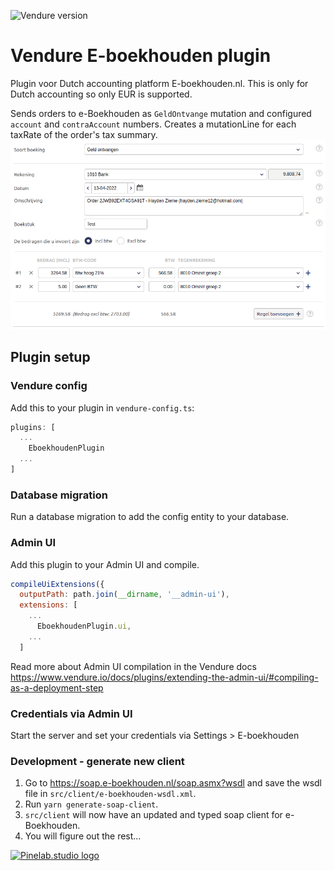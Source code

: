 ![Vendure version](https://img.shields.io/npm/dependency-version/vendure-plugin-e-boekhouden/dev/@vendure/core)

# Vendure E-boekhouden plugin

Plugin voor Dutch accounting platform E-boekhouden.nl. This is only for Dutch accounting so only EUR is supported.

Sends orders to e-Boekhouden as `GeldOntvange` mutation and configured `account` and `contraAccount` numbers.
Creates a mutationLine for each taxRate of the order's tax summary.
![Screenshot](screenshot.png)

## Plugin setup

### Vendure config

Add this to your plugin in `vendure-config.ts`:

```js
plugins: [
  ...
    EboekhoudenPlugin
  ...
]
```

### Database migration

Run a database migration to add the config entity to your database.

### Admin UI

Add this plugin to your Admin UI and compile.

```js
compileUiExtensions({
  outputPath: path.join(__dirname, '__admin-ui'),
  extensions: [
    ...
      EboekhoudenPlugin.ui,
    ...
  ]
```

Read more about Admin UI compilation in the Vendure
docs https://www.vendure.io/docs/plugins/extending-the-admin-ui/#compiling-as-a-deployment-step

### Credentials via Admin UI

Start the server and set your credentials via Settings > E-boekhouden

### Development - generate new client

1. Go to https://soap.e-boekhouden.nl/soap.asmx?wsdl and save the wsdl file in `src/client/e-boekhouden-wsdl.xml`.
2. Run `yarn generate-soap-client`.
3. `src/client` will now have an updated and typed soap client for e-Boekhouden.
4. You will figure out the rest...

[![Pinelab.studio logo](https://pinelab.studio/img/pinelab-logo.png)](https://pinelab.studio)
